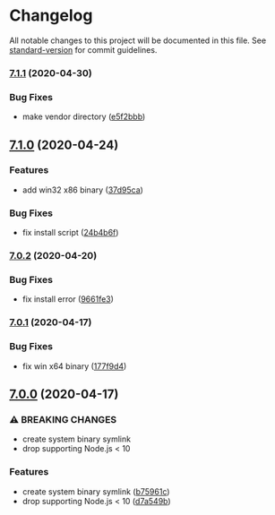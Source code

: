 # Changelog

All notable changes to this project will be documented in this file. See [standard-version](https://github.com/conventional-changelog/standard-version) for commit guidelines.

### [7.1.1](https://github.com/mole-inc/mozjpeg-bin/compare/v7.1.0...v7.1.1) (2020-04-30)


### Bug Fixes

* make vendor directory ([e5f2bbb](https://github.com/mole-inc/mozjpeg-bin/commit/e5f2bbbcff5b27f956677a425d932f62c1cfea60))

## [7.1.0](https://github.com/mole-inc/mozjpeg-bin/compare/v7.0.2...v7.1.0) (2020-04-24)


### Features

* add win32 x86 binary ([37d95ca](https://github.com/mole-inc/mozjpeg-bin/commit/37d95ca3c79018804f49ae556a371f7a8cf09a20))


### Bug Fixes

* fix install script ([24b4b6f](https://github.com/mole-inc/mozjpeg-bin/commit/24b4b6f6b4d7dffe99085a00a88b84bcad22287c))

### [7.0.2](https://github.com/mole-inc/mozjpeg-bin/compare/v7.0.1...v7.0.2) (2020-04-20)


### Bug Fixes

* fix install error ([9661fe3](https://github.com/mole-inc/mozjpeg-bin/commit/9661fe393e31306de97304ec5092175ed2ed6f17))

### [7.0.1](https://github.com/mole-inc/mozjpeg-bin/compare/v7.0.0...v7.0.1) (2020-04-17)


### Bug Fixes

* fix win x64 binary ([177f9d4](https://github.com/mole-inc/mozjpeg-bin/commit/177f9d443d53e5e5a2df1ab99de9bfe0dfeafe06))

## [7.0.0](https://github.com/mole-inc/mozjpeg-bin/compare/v6.0.1...v7.0.0) (2020-04-17)


### ⚠ BREAKING CHANGES

* create system binary symlink
* drop supporting Node.js < 10

### Features

* create system binary symlink ([b75961c](https://github.com/mole-inc/mozjpeg-bin/commit/b75961cd5475f2bdd3e25684c8d0359f5a996349))
* drop supporting Node.js < 10 ([d7a549b](https://github.com/mole-inc/mozjpeg-bin/commit/d7a549bf8370565df4fadd8c182625558f51e039))
